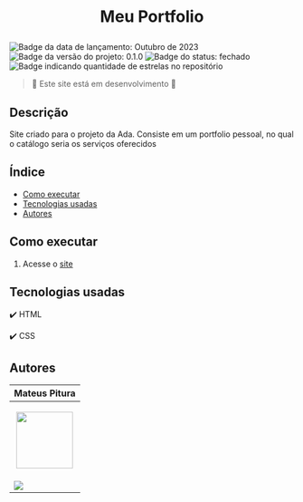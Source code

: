 <h1 align="center"> 
  <p>Meu Portfolio</p> 
</h1> 

<p> 
  <img src="https://img.shields.io/badge/Release-Out%202023-green" alt="Badge da data de lançamento: Outubro de 2023">  
  <img src="https://img.shields.io/badge/Version-0.1.0-blue" alt="Badge da versão do projeto: 0.1.0">  
  <img src="https://img.shields.io/badge/Status-Building-orange" alt="Badge do status: fechado">  
  <img src="https://img.shields.io/github/stars/MateusPitura/web-css-portfolio?style=social" alt="Badge indicando quantidade de estrelas no repositório"> 
</p> 

> :construction: Este site está em desenvolvimento :construction: 

## Descrição 

Site criado para o projeto da Ada. Consiste em um portfolio pessoal, no qual o catálogo seria os serviços oferecidos

## Índice 

- [Como executar](#como-executar) 
- [Tecnologias usadas](#tecnologias-usadas) 
- [Autores](#autores) 

## Como executar 

1. Acesse o [site](https://mateuspitura.github.io/web-css-portfolio/)

## Tecnologias usadas 

:heavy_check_mark: HTML 

:heavy_check_mark: CSS 

## Autores 

| Mateus Pitura | 
|------| 
| <p align="center"><img src="https://user-images.githubusercontent.com/119008106/227821967-fac62c31-0d62-485b-829e-ef56c033e21a.jpeg" width="100" height="100"></p> | 
| <a href="https://www.linkedin.com/in/mateuspitura/"><img src="https://img.shields.io/badge/LinkedIn-0077B5?style=for-the-badge&logo=linkedin&logoColor=white"> | 
